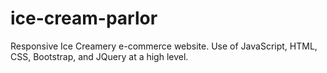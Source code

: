 # ice-cream-parlor
Responsive Ice Creamery e-commerce website. Use of JavaScript, HTML, CSS, Bootstrap, and JQuery at a high level.
